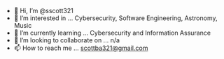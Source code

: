 - 👋 Hi, I’m @sscott321
- 👀 I’m interested in ... Cybersecurity, Software Engineering, Astronomy, Music
- 🌱 I’m currently learning ... Cybersecurity and Information Assurance
- 💞️ I’m looking to collaborate on ... n/a
- 📫 How to reach me ... scottba321@gmail.com
